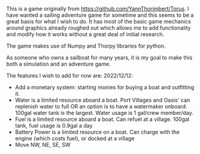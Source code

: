 This is a game originally from https://github.com/YannThorimbert/Torus.
I have wanted a sailing adventure game for sometime and this seems to be a great basis for what I wish to do. It has most of the basic game mechanics around graphics
already roughed out which allows me to add functionality and modify how it works without a great deal of initial research. 

The game makes use of Numpy and Thorpy libraries for python.

As someone who owns a sailboat for many years, it is my goal to make this both a simulation and an adventure game.

The features I wish to add for now are:
2022/12/12:
- Add a monetary system: starting monies for buying a boat and outfitting it.
- Water is a limited resource aboard a boat. Port Villages and Oasis' can replenish water to full
    OR an option is to have a watermaker onboard. 100gal water tank is the largest. Water usage is 1 gal/crew member/day.
- Fuel is a limited resource aboard a boat. Can refuel at a village. 100gal tank, fuel usage is 0.9gal a day
- Battery Power is a limited resource on a boat. Can charge with the engine (which costs fuel), or docked at a village
- Move NW, NE, SE, SW
